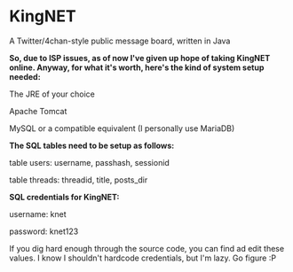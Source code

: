 # KingNET
A Twitter/4chan-style public message board, written in Java

**So, due to ISP issues, as of now I've given up hope of taking KingNET online. Anyway, for what it's worth, here's the kind of system setup needed:**

The JRE of your choice

Apache Tomcat

MySQL or a compatible equivalent (I personally use MariaDB)

**The SQL tables need to be setup as follows:**

table users:
username, passhash, sessionid

table threads:
threadid, title, posts_dir

**SQL credentials for KingNET:**

username: knet

password: knet123

If you dig hard enough through the source code, you can find ad edit these values. I know I shouldn't hardcode credentials, but I'm lazy. Go figure :P
